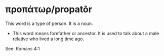 # προπάτωρ/propatōr
This word is a type of person. It is a noun.
* This word means forefather or ancestor. It is used to talk about a male relative who lived a long time ago.

See: Romans 4:1
